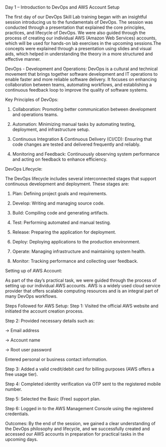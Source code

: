 Day 1 – Introduction to DevOps and AWS Account Setup

The first day of our DevOps Skill Lab training began with an insightful session introducing us to the fundamentals of DevOps. The session was conducted through a presentation that explained the core principles, practices, and lifecycle of DevOps. We were also guided through the process of creating our individual AWS (Amazon Web Services) accounts, which will be used for hands-on lab exercises in the upcoming sessions.The concepts were explained through a presentation using slides and visual aids, which helped in understanding the theory in a more structured and effective manner.


DevOps - Development and Operations:
DevOps is a cultural and technical movement that brings together software development and IT operations to enable faster and more reliable software delivery. It focuses on enhancing collaboration between teams, automating workflows, and establishing a continuous feedback loop to improve the quality of software systems.


Key Principles of DevOps:

1. Collaboration: Promoting better communication between development and operations teams.

2. Automation: Minimizing manual tasks by automating testing, deployment, and infrastructure setup.

3. Continuous Integration & Continuous Delivery (CI/CD): Ensuring that code changes are tested and delivered frequently and reliably.

4. Monitoring and Feedback: Continuously observing system performance and acting on feedback to enhance efficiency.

DevOps Lifecycle:

The DevOps lifecycle includes several interconnected stages that support continuous development and deployment. These stages are:

1. Plan: Defining project goals and requirements.

2. Develop: Writing and managing source code.

3. Build: Compiling code and generating artifacts.

4. Test: Performing automated and manual testing.

5. Release: Preparing the application for deployment.

6. Deploy: Deploying applications to the production environment.

7. Operate: Managing infrastructure and maintaining system health.

8. Monitor: Tracking performance and collecting user feedback.


Setting up of AWS Account:

As part of the day’s practical task, we were guided through the process of setting up our individual AWS accounts. AWS is a widely used cloud service provider that offers scalable computing resources and is an integral part of many DevOps workflows.

Steps Followed for AWS Setup:
Step 1: Visited the official AWS website and initiated the account creation process.

Step 2: Provided necessary details such as:

-> Email address

-> Account name

-> Root user password

  Entered personal or business contact information.

Step 3: Added a valid credit/debit card for billing purposes (AWS offers a free usage tier).

Step 4: Completed identity verification via OTP sent to the registered mobile number.

Step 5: Selected the Basic (Free) support plan.

Step 6: Logged in to the AWS Management Console using the registered credentials.

Outcomes:
By the end of the session, we gained a clear understanding of the DevOps philosophy and lifecycle, and we successfully created and accessed our AWS accounts in preparation for practical tasks in the upcoming days.


